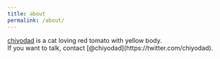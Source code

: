 ```yaml
---
title: about
permalink: /about/
---
```


<p class="lead"><a href="http://github.com/chiyodad">chiyodad</a> is a cat loving red tomato with yellow body. <br/>
If you want to talk, contact [@chiyodad](https://twitter.com/chiyodad).
